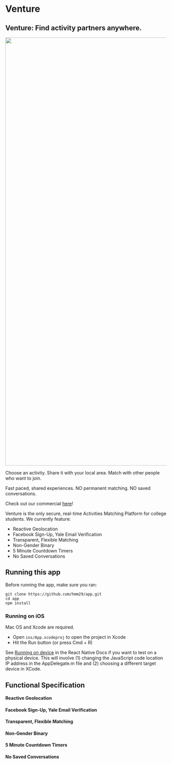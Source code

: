 # Venture

## Venture: Find activity partners anywhere.

<img src="venture-onboarding-spread.png" width="1334"/>

Choose an activity. Share it with your local area. Match with other people who want to join.

Fast paced, shared experiences.
NO permanent matching. 
NO saved conversations.

Check out our commercial [here](http://www.ventureappnow.com/)!

Venture is the only secure, real-time Activities Matching Platform for college students. We currently feature:
- Reactive Geolocation
- Facebook Sign-Up, Yale Email Verification
- Transparent, Flexible Matching 
- Non-Gender Binary 
- 5 Minute Countdown Timers
- No Saved Conversations

## Running this app

Before running the app, make sure you ran:

    git clone https://github.com/hmm29/app.git
    cd app
    npm install

### Running on iOS

Mac OS and Xcode are required.

- Open `ios/App.xcodeproj` to open the project in Xcode
- Hit the Run button (or press Cmd + R)

See [Running on device](https://facebook.github.io/react-native/docs/running-on-device-ios.html) in the React Native Docs if you want to test on a physical device. This will involve (1) changing the JavaScript code location IP address in the AppDelegate.m file and (2) choosing a different target device in XCode.


## Functional Specification
						
#### Reactive Geolocation
#### Facebook Sign-Up, Yale Email Verification
#### Transparent, Flexible Matching 
#### Non-Gender Binary 
#### 5 Minute Countdown Timers
#### No Saved Conversations
